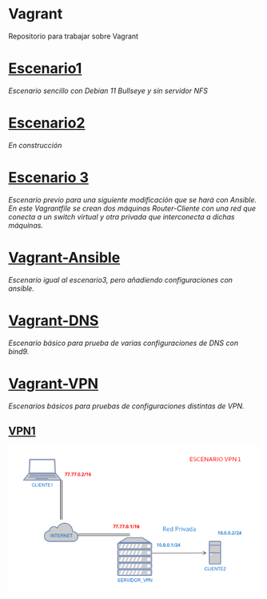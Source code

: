 # Vagrant
Repositorio para trabajar sobre Vagrant

# [Escenario1](escenario1/Vagrantfile)
_Escenario sencillo con Debian 11 Bullseye y sin servidor NFS_

# [Escenario2](escenario2/Vagrantfile)
_En construcción_

# [Escenario 3](escenario3/Vagrantfile)
_Escenario previo para una siguiente modificación que se hará con Ansible. En este Vagrantfile se crean dos máquinas Router-Cliente con una red que conecta a un switch virtual y otra privada que interconecta a dichas máquinas._

# [Vagrant-Ansible](vagrant-ansible(escenario3))
_Escenario igual al escenario3, pero añadiendo configuraciones con ansible._

# [Vagrant-DNS](Vagrant_DNS)
_Escenario básico para prueba de varias configuraciones de DNS con bind9._

# [Vagrant-VPN](Vagrant_VPN)
_Escenarios básicos para pruebas de configuraciones distintas de VPN._

## [VPN1](Vagrant_VPN/VPN1)
![](imagenes/escenario_vpn1.png)

